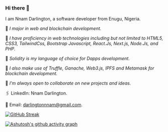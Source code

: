 ### Hi there 👋

<!--
**Darlington02/Darlington02** is a ✨ _special_ ✨ repository because its `README.md` (this file) appears on your GitHub profile.

Here are some ideas to get you started:

- 🔭 I’m currently working on ...
- 🌱 I’m currently learning ...
- 👯 I’m looking to collaborate on ...
- 🤔 I’m looking for help with ...
- 💬 Ask me about ...
- 📫 How to reach me: ...
- 😄 Pronouns: ...
- ⚡ Fun fact: ...
-->

I am Nnam Darlington, a software developer from Enugu, Nigeria.

💠 *I major in web and blockchain development.*

💠 *I have proficiency in web technologies including but not limited to HTML5, CSS3, TailwindCss, Bootstrap Javascript, React.Js, Next.js, Node.Js, and PHP.*

💠 *Solidity is my language of choice for Dapps development.*

💠 *I also make use of Truffle, Ganache, Web3.js, IPFS and Metamask for blockchain development.*

💠 *I'm always open to collaborate on new projects and ideas.*

🖇 LinkedIn: Nnam Darlington.

📨 Email: darlingtonnnam@gmail.com.

[![GitHub Streak](https://github-readme-streak-stats.herokuapp.com/?user=Darlington02)](https://git.io/streak-stats)

[![Ashutosh's github activity graph](https://activity-graph.herokuapp.com/graph?username=Darlington02&theme=react-dark)](https://github.com/ashutosh00710/github-readme-activity-graph)
